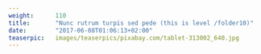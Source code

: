 ```yaml
---
weight:      110
title:       "Nunc rutrum turpis sed pede (this is level /folder10)"
date:        "2017-06-08T01:06:13+02:00"
teaserpic:   images/teaserpics/pixabay.com/tablet-313002_640.jpg
---
```




